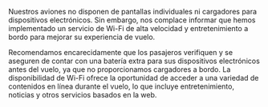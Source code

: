 Nuestros aviones no disponen de pantallas individuales ni cargadores para dispositivos electrónicos. Sin embargo, nos complace informar que hemos implementado un servicio de Wi-Fi de alta velocidad y entretenimiento a bordo para mejorar su experiencia de vuelo.

Recomendamos encarecidamente que los pasajeros verifiquen y se aseguren de contar con una batería extra para sus dispositivos electrónicos antes del vuelo, ya que no proporcionamos cargadores a bordo. La disponibilidad de Wi-Fi ofrece la oportunidad de acceder a una variedad de contenidos en línea durante el vuelo, lo que incluye entretenimiento, noticias y otros servicios basados en la web.
